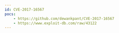 ```yaml
---
id: CVE-2017-16567
pocs:
    - https://github.com/dewankpant/CVE-2017-16567
    - https://www.exploit-db.com/raw/43122
---
```

